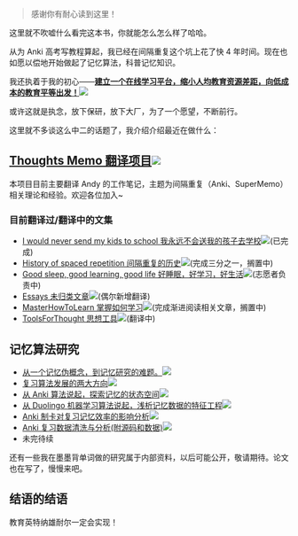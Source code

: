 > 感谢你有耐心读到这里！

这里就不吹嘘什么看完这本书，你就能怎么怎么样了哈哈。

从为 Anki 高考写教程算起，我已经在间隔重复这个坑上花了快 4 年时间。现在也如愿以偿地开始做起了记忆算法，科普记忆知识。

我还执着于我的初心——[**建立一个在线学习平台，缩小人均教育资源差距，向低成本的教育平等出发！**![](../images/external-ltr.svg)](https://zhuanlan.zhihu.com/p/46158369)

或许这就是执念，放下保研，放下大厂，为了一个愿望，不断前行。

这里就不多谈这么中二的话题了，我介绍介绍最近在做什么：

## [Thoughts Memo 翻译项目![](../images/external-ltr.svg)](https://paratranz.cn/projects/3131)

本项目目前主要翻译 Andy 的工作笔记，主题为间隔重复（Anki、SuperMemo）相关理论和经验。欢迎各位加入~

### 目前翻译过/翻译中的文集

* [I would never send my kids to school 我永远不会送我的孩子去学校![](../images/external-ltr.svg)](https://www.kancloud.cn/ankigaokao/supermemo-guru-cn/1895196)(已完成)
* [History of spaced repetition 间隔重复的历史![](../images/external-ltr.svg)](https://www.kancloud.cn/ankigaokao/supermemo-guru-cn/1895505)(完成三分之一，搁置中)
* [Good sleep, good learning, good life 好睡眠，好学习，好生活![](../images/external-ltr.svg)](https://github.com/L-M-Sherlock/supermemo.guru-cn/tree/master/Good%20sleep%2C%20good%20learning%2C%20good%20life)(志愿者负责中)
* [Essays 未归类文章![](../images/external-ltr.svg)](https://github.com/L-M-Sherlock/supermemo.guru-cn/tree/master/Essays)(偶尔新增翻译)
* [MasterHowToLearn 掌握如何学习![](../images/external-ltr.svg)](https://github.com/L-M-Sherlock/supermemo.guru-cn/tree/master/MasterHowToLearn)(完成渐进阅读相关文章，搁置中)
* [ToolsForThought 思想工具![](../images/external-ltr.svg)](https://github.com/L-M-Sherlock/supermemo.guru-cn/tree/master/ToolsForThought)(翻译中)

## 记忆算法研究

* [从一个记忆伪概念，到记忆研究的难题。![](../images/external-ltr.svg)](https://zhuanlan.zhihu.com/p/343115387)
* [复习算法发展的两大方向![](../images/external-ltr.svg)](https://zhuanlan.zhihu.com/p/343419228)
* [从 Anki 算法说起，探索记忆的状态空间![](../images/external-ltr.svg)](https://zhuanlan.zhihu.com/p/344716900)
* [从 Duolingo 机器学习算法说起，浅析记忆数据的特征工程![](../images/external-ltr.svg)](https://zhuanlan.zhihu.com/p/345172257)
* [Anki 制卡对复习记忆效率的影响分析![](../images/external-ltr.svg)](https://zhuanlan.zhihu.com/p/346463057)
* [Anki 复习数据清洗与分析(附源码和数据)![](../images/external-ltr.svg)](https://zhuanlan.zhihu.com/p/337200754)
* 未完待续

还有一些我在墨墨背单词做的研究属于内部资料，以后可能公开，敬请期待。论文也在写了，慢慢来吧。

## 结语的结语

教育英特纳雄耐尔一定会实现！